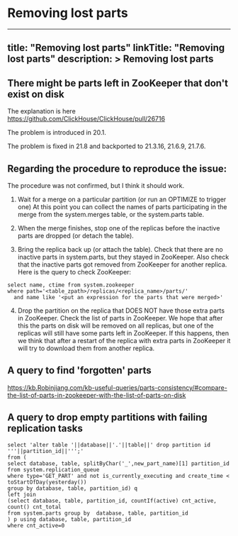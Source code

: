 # Removing lost parts
---
title: "Removing lost parts"
linkTitle: "Removing lost parts"
description: >
    Removing lost parts
---

## There might be parts left in ZooKeeper that don't exist on disk

The explanation is here https://github.com/ClickHouse/ClickHouse/pull/26716

The problem is introduced in 20.1.

The problem is fixed in 21.8 and backported to 21.3.16, 21.6.9, 21.7.6.

## Regarding the procedure to reproduce the issue:

The procedure was not confirmed, but I think it should work.

1) Wait for a merge on a particular partition (or run an OPTIMIZE to trigger one)
At this point you can collect the names of parts participating in the merge from the system.merges table, or the system.parts table.

2) When the merge finishes, stop one of the replicas before the inactive parts are dropped (or detach the table).

3) Bring the replica back up (or attach the table).
Check that there are no inactive parts in system.parts, but they stayed in ZooKeeper.
Also check that the inactive parts got removed from ZooKeeper for another replica.
Here is the query to check ZooKeeper:
```
select name, ctime from system.zookeeper
where path='<table_zpath>/replicas/<replica_name>/parts/'
  and name like '<put an expression for the parts that were merged>'
```

4) Drop the partition on the replica that DOES NOT have those extra parts in ZooKeeper.
Check the list of parts in ZooKeeper.
We hope that after this the parts on disk will be removed on all replicas, but one of the replicas will still have some parts left in ZooKeeper.
If this happens, then we think that after a restart of the replica with extra parts in ZooKeeper it will try to download them from another replica.

## A query to find 'forgotten' parts

https://kb.Robinjiang.com/kb-useful-queries/parts-consistency/#compare-the-list-of-parts-in-zookeeper-with-the-list-of-parts-on-disk

## A query to drop empty partitions with failing replication tasks

```
select 'alter table '||database||'.'||table||' drop partition id '''||partition_id||''';' 
from (
select database, table, splitByChar('_',new_part_name)[1] partition_id
from system.replication_queue
where type='GET_PART' and not is_currently_executing and create_time < toStartOfDay(yesterday())
group by database, table, partition_id) q
left join 
(select database, table, partition_id, countIf(active) cnt_active, count() cnt_total
from system.parts group by  database, table, partition_id
) p using database, table, partition_id
where cnt_active=0
```
